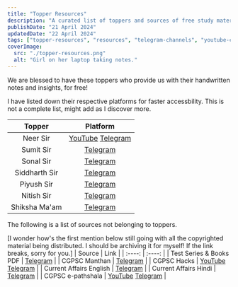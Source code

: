 ```yaml
---
title: "Topper Resources"
description: "A curated list of toppers and sources of free study materials provided by them. In addition to these, other sources are listed."
publishDate: "21 April 2024"
updatedDate: "22 April 2024"
tags: ["topper-resources", "resources", "telegram-channels", "youtube-channels"]
coverImage:
  src: "./topper-resources.png"
  alt: "Girl on her laptop taking notes."
---
```


We are blessed to have these toppers who provide us with their handwritten notes and insights, for free!

I have listed down their respective platforms for faster accessbility. This is not a complete list, might add as I discover more.

| Topper | Platform |
| :-----: | :-----: |
| Neer Sir | [YouTube](https://www.youtube.com/@neersir)  [Telegram](https://t.me/cgpscbyneer)|
| Sumit Sir | [Telegram](https://t.me/cgpscwithsumit) |
| Sonal Sir | [Telegram](https://t.me/cgpscsonalDySP) |
| Siddharth Sir | [Telegram](https://t.me/cgpscresources) |
| Piyush Sir | [Telegram](https://t.me/piyushcgpsc) |
| Nitish Sir | [Telegram](https://t.me/CGPSC_CORNER) |
| Shiksha Ma'am | [Telegram](https://t.me/SShar_9) |

The following is a list of sources not belonging to toppers.

[I wonder how's the first mention below still going with all the copyrighted material being distributed. I should be archiving it for myself! If the link breaks, sorry for you.]
| Source | Link |
| :----: | :----: |
| Test Series & Books PDF | [Telegram](https://t.me/TestSeries_books) |
| CGPSC Manthan | [Telegram](https://t.me/cgpscmanthan) |
| CGPSC Hacks | [YouTube](https://www.youtube.com/@CGPSC-OFFICIAL) [Telegram](https://t.me/cgpschacks) |
| Current Affairs English | [Telegram](https://t.me/CurrentAffairs_CG) |
| Current Affairs Hindi | [Telegram](https://t.me/Current_affairs_cg) |
| CGPSC e-pathshala | [YouTube](https://www.youtube.com/@CGPSCepathshala) [Telegram](https://t.me/cgpscepathshala) |